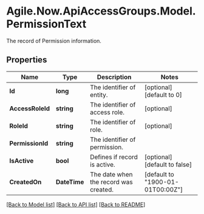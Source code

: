 # Agile.Now.ApiAccessGroups.Model.PermissionText
The record of Permission information.

## Properties

Name | Type | Description | Notes
------------ | ------------- | ------------- | -------------
**Id** | **long** | The identifier of entity. | [optional] [default to 0]
**AccessRoleId** | **string** | The identifier of access role. | [optional] 
**RoleId** | **string** | The identifier of role. | [optional] 
**PermissionId** | **string** | The identifier of permission. | 
**IsActive** | **bool** | Defines if record is active. | [optional] [default to false]
**CreatedOn** | **DateTime** | The date when the record was created. | [default to "1900-01-01T00:00Z"]

[[Back to Model list]](../README.md#documentation-for-models) [[Back to API list]](../README.md#documentation-for-api-endpoints) [[Back to README]](../README.md)


